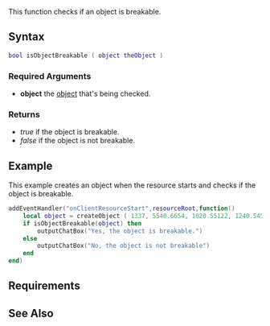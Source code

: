 This function checks if an object is breakable.

Syntax
------

``` lua
bool isObjectBreakable ( object theObject )
```

### Required Arguments

-   **object** the [object](/docs/object.md "wikilink") that's being checked.

### Returns

-   *true* if the object is breakable.
-   *false* if the object is not breakable.

Example
-------

This example creates an object when the resource starts and checks if the object is breakable.

``` lua
addEventHandler("onClientResourceStart",resourceRoot,function()
    local object = createObject ( 1337, 5540.6654, 1020.55122, 1240.545 )
    if isObjectBreakable(object) then
        outputChatBox("Yes, the object is breakable.")
    else
        outputChatBox("No, the object is not breakable")
    end
end)
```

Requirements
------------

See Also
--------
